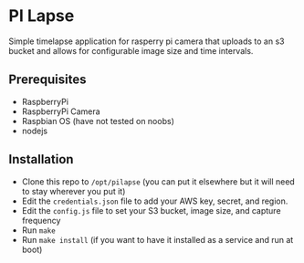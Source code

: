 # PI Lapse

Simple timelapse application for rasperry pi camera that uploads to an s3 bucket and allows for configurable image size and time intervals.

## Prerequisites

- RaspberryPi
- RaspberryPi Camera
- Raspbian OS (have not tested on noobs)
- nodejs


## Installation

- Clone this repo to `/opt/pilapse` (you can put it elsewhere but it will need to stay wherever you put it)
- Edit the `credentials.json` file to add your AWS key, secret, and region.
- Edit the `config.js` file to set your S3 bucket, image size, and capture frequency
- Run `make`
- Run `make install` (if you want to have it installed as a service and run at boot)


